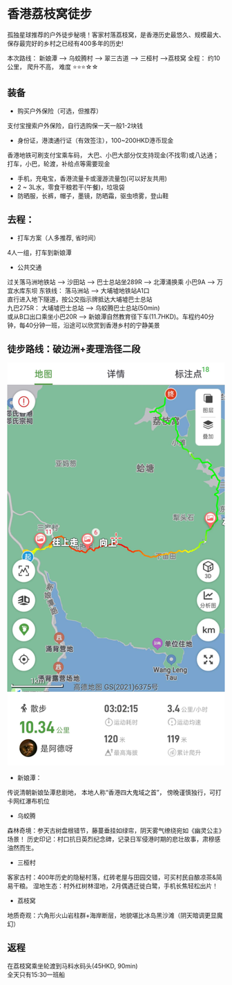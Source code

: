# 香港荔枝窝徒步

孤独星球推荐的户外徒步秘境！客家村落荔枝窝，是香港历史最悠久、规模最大、保存最完好的乡村之已经有400多年的历史!  

本次路线： 新娘潭 --> 乌蛟腾村 --> 翠三古道 --> 三桠村 -->荔枝窝
全程： 约10公里， 爬升不高， 难度 ⭐⭐⭐☆☆

## 装备

- 购买户外保险（可选，但推荐）

支付宝搜索户外保险，自行选购保一天一般1-2块钱  

- 身份证，港澳通行证（有效签注），100~200HKD港币现金

香港地铁可刷支付宝乘车码， 大巴、小巴大部分仅支持现金(不找零)或八达通；  
打车，小巴，轮渡，补给点等需要现金

- 手机，充电宝，香港流量卡或漫游流量包(可以好友共用)
- 2 ~ 3L水，零食干粮若干(午餐)，垃圾袋
- 防晒服，长裤，帽子，墨镜，防晒霜，驱虫喷雾，登山鞋  

## 去程：

- 打车方案（人多推荐, 省时间）

4人一组，打车到新娘潭   

- 公共交通

过关落马洲地铁站 --> 沙田站 --> 巴士总站坐289R --> 北潭涌换乘 小巴9A --> 万宜水库东坝
东铁线： 落马洲站 --> 大埔墟地铁站A1口  
直行进入地下隧道，按公交指示牌抵达大埔墟巴士总站  
九巴275R： 大埔墟巴士总站 --> 乌蛟腾巴士总站(50min)  
或从B口出口乘坐小巴20R --> 新娘潭自然教育径下车(11.7HKD)。车程约40分钟，每40分钟一班，沿途可以欣赏到香港乡村的宁静美景

## 徒步路线：破边洲+麦理浩径二段

![徒步路线图](./mainMap.jpg)  

- 新娘潭：

传说清朝新娘坠潭悲剧地， 本地人称“香港四大鬼域之首”， 傍晚谨慎独行，可打卡网红瀑布机位

- 乌蛟腾

森林奇境：参天古树盘根错节，藤蔓垂挂如绿帘，阴天雾气缭绕宛如《幽灵公主》场景！
历史印记：村口抗日英烈纪念碑，记录日军侵港时期的悲壮故事，肃穆感油然而生。

- 三桠村

客家古村：400年历史的隐秘村落，红砖老屋与田园交错，可买村民自酿凉茶&简易干粮。
湿地生态：村外红树林湿地，2月偶遇迁徙白鹭，手机长焦轻松出片！

- 荔枝窝

地质奇观：六角形火山岩柱群+海岸断层，地貌堪比冰岛黑沙滩（阴天暗调更显魔幻）

## 返程

在荔枝窝乘坐轮渡到马料水码头(45HKD, 90min)  
全天只有15:30一班船